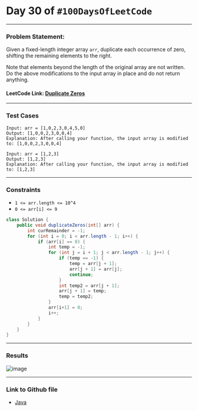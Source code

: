 # Day 30 of `#100DaysOfLeetCode`

___
### Problem Statement:  
Given a fixed-length integer array `arr`, duplicate each occurrence of zero, shifting the remaining elements to the right.

Note that elements beyond the length of the original array are not written. Do the above modifications to the input array in place and do not return anything.

#### LeetCode Link: [Duplicate Zeros](https://leetcode.com/problems/duplicate-zeros/description/)
___


### Test Cases
```
Input: arr = [1,0,2,3,0,4,5,0]
Output: [1,0,0,2,3,0,0,4]
Explanation: After calling your function, the input array is modified to: [1,0,0,2,3,0,0,4]
```
```
Input: arr = [1,2,3]
Output: [1,2,3]
Explanation: After calling your function, the input array is modified to: [1,2,3]
```
___

### Constraints 
* `1 <= arr.length <= 10^4`
* `0 <= arr[i] <= 9`

```java
class Solution {
    public void duplicateZeros(int[] arr) {
        int curRemainder = -1;
        for (int i = 0; i < arr.length - 1; i++) {
            if (arr[i] == 0) {
                int temp = -1;
                for (int j = i + 1; j < arr.length - 1; j++) {
                    if (temp == -1) {
                        temp = arr[j + 1];
                        arr[j + 1] = arr[j];
                        continue;
                    }
                    int temp2 = arr[j + 1];
                    arr[j + 1] = temp;
                    temp = temp2;
                }
                arr[i+1] = 0;
                i++;
            }
        }
    }
}
```
___
### Results
![image](https://github.com/studentdevelops/100DaysOfLeetCode/assets/31382363/f4fdd387-d107-4940-9d50-32e2fa57f423)


___

### Link to Github file  
* [Java](https://github.com/studentdevelops/100DaysOfLeetCode/blob/416ad6e47b3ae908acc2d65bb2036a5e9420f007/Day30_Number_Of_Segments/code.java)
